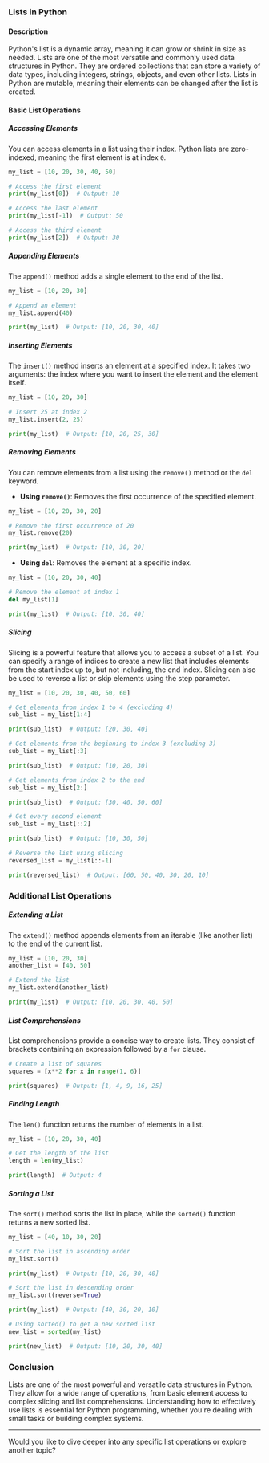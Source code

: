 ### **Lists in Python**

#### **Description**
Python's list is a dynamic array, meaning it can grow or shrink in size as needed. Lists are one of the most versatile and commonly used data structures in Python. They are ordered collections that can store a variety of data types, including integers, strings, objects, and even other lists. Lists in Python are mutable, meaning their elements can be changed after the list is created.

#### **Basic List Operations**

##### **Accessing Elements**
You can access elements in a list using their index. Python lists are zero-indexed, meaning the first element is at index `0`.

```python
my_list = [10, 20, 30, 40, 50]

# Access the first element
print(my_list[0])  # Output: 10

# Access the last element
print(my_list[-1])  # Output: 50

# Access the third element
print(my_list[2])  # Output: 30
```

##### **Appending Elements**
The `append()` method adds a single element to the end of the list.

```python
my_list = [10, 20, 30]

# Append an element
my_list.append(40)

print(my_list)  # Output: [10, 20, 30, 40]
```

##### **Inserting Elements**
The `insert()` method inserts an element at a specified index. It takes two arguments: the index where you want to insert the element and the element itself.

```python
my_list = [10, 20, 30]

# Insert 25 at index 2
my_list.insert(2, 25)

print(my_list)  # Output: [10, 20, 25, 30]
```

##### **Removing Elements**
You can remove elements from a list using the `remove()` method or the `del` keyword.

- **Using `remove()`**: Removes the first occurrence of the specified element.

```python
my_list = [10, 20, 30, 20]

# Remove the first occurrence of 20
my_list.remove(20)

print(my_list)  # Output: [10, 30, 20]
```

- **Using `del`**: Removes the element at a specific index.

```python
my_list = [10, 20, 30, 40]

# Remove the element at index 1
del my_list[1]

print(my_list)  # Output: [10, 30, 40]
```

##### **Slicing**
Slicing is a powerful feature that allows you to access a subset of a list. You can specify a range of indices to create a new list that includes elements from the start index up to, but not including, the end index. Slicing can also be used to reverse a list or skip elements using the step parameter.

```python
my_list = [10, 20, 30, 40, 50, 60]

# Get elements from index 1 to 4 (excluding 4)
sub_list = my_list[1:4]

print(sub_list)  # Output: [20, 30, 40]

# Get elements from the beginning to index 3 (excluding 3)
sub_list = my_list[:3]

print(sub_list)  # Output: [10, 20, 30]

# Get elements from index 2 to the end
sub_list = my_list[2:]

print(sub_list)  # Output: [30, 40, 50, 60]

# Get every second element
sub_list = my_list[::2]

print(sub_list)  # Output: [10, 30, 50]

# Reverse the list using slicing
reversed_list = my_list[::-1]

print(reversed_list)  # Output: [60, 50, 40, 30, 20, 10]
```

### **Additional List Operations**

##### **Extending a List**
The `extend()` method appends elements from an iterable (like another list) to the end of the current list.

```python
my_list = [10, 20, 30]
another_list = [40, 50]

# Extend the list
my_list.extend(another_list)

print(my_list)  # Output: [10, 20, 30, 40, 50]
```

##### **List Comprehensions**
List comprehensions provide a concise way to create lists. They consist of brackets containing an expression followed by a `for` clause.

```python
# Create a list of squares
squares = [x**2 for x in range(1, 6)]

print(squares)  # Output: [1, 4, 9, 16, 25]
```

##### **Finding Length**
The `len()` function returns the number of elements in a list.

```python
my_list = [10, 20, 30, 40]

# Get the length of the list
length = len(my_list)

print(length)  # Output: 4
```

##### **Sorting a List**
The `sort()` method sorts the list in place, while the `sorted()` function returns a new sorted list.

```python
my_list = [40, 10, 30, 20]

# Sort the list in ascending order
my_list.sort()

print(my_list)  # Output: [10, 20, 30, 40]

# Sort the list in descending order
my_list.sort(reverse=True)

print(my_list)  # Output: [40, 30, 20, 10]

# Using sorted() to get a new sorted list
new_list = sorted(my_list)

print(new_list)  # Output: [10, 20, 30, 40]
```

### **Conclusion**
Lists are one of the most powerful and versatile data structures in Python. They allow for a wide range of operations, from basic element access to complex slicing and list comprehensions. Understanding how to effectively use lists is essential for Python programming, whether you're dealing with small tasks or building complex systems.

---

Would you like to dive deeper into any specific list operations or explore another topic?
